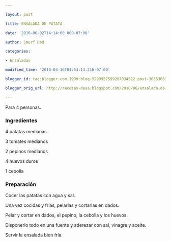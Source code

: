 ```yaml
---

layout: post

title: ENSALADA DE PATATA

date: '2010-06-02T14:14:00.000-07:00'

author: Smurf Dad

categories:

- Ensaladas

modified_time: '2016-03-16T01:53:13.216-07:00'

blogger_id: tag:blogger.com,1999:blog-5299957599287034512.post-3055366371313040027

blogger_orig_url: http://recetas-desa.blogspot.com/2010/06/ensalada-de-patata.html

---
```


Para 4 personas.

<h3>Ingredientes</h3>

4 patatas medianas

3 tomates medianos

2 pepinos medianos

4 huevos duros

1 cebolla

<h3>Preparación</h3>

Cocer las patatas con agua y sal.

Una vez cocidas y frías, pelarlas y cortarlas en dados.

Pelar y cortar en dados, el pepino, la cebolla y los huevos.

Disponerlo todo en una fuente y aderezar con sal, vinagre y aceite.

Servir la ensalada bien fría.
